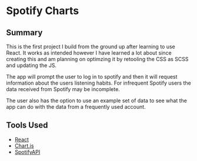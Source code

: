 # Spotify Charts

## Summary

This is the first project I build from the ground up after learning to use React. It works as intended however I have learned a lot about since creating this and am planning on optimzing it by retooling the CSS as SCSS and updating the JS.

The app will prompt the user to log in to spotify and then it will request information about the users listening habits. For infrequent Spotify users the data received from Spotify may be incomplete.

The user also has the option to use an example set of data to see what the app can do with the data from a frequently used account.

## Tools Used

* [React]
* [Chart.js]
* [SpotifyAPI]

[React]: <https://reactjs.org/>
[Chart.js]: <https://www.chartjs.org/>
[SpotifyAPI]: <https://developer.spotify.com/documentation/web-api/>